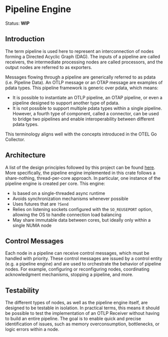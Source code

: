 # Pipeline Engine

Status: **WIP**

## Introduction

The term pipeline is used here to represent an interconnection of nodes forming
a Directed Acyclic Graph (DAG). The inputs of a pipeline are called receivers,
the intermediate processing nodes are called processors, and the output nodes
are referred to as exporters.

Messages flowing through a pipeline are generically referred to as pdata (i.e.
Pipeline Data). An OTLP message or an OTAP message are examples of pdata types.
This pipeline framework is generic over pdata, which means:

- It is possible to instantiate an OTLP pipeline, an OTAP pipeline, or even a
  pipeline designed to support another type of pdata.
- It is not possible to support multiple pdata types within a single pipeline.
  However, a fourth type of component, called a connector, can be used to bridge
  two pipelines and enable interoperability between different pdata types.

This terminology aligns well with the concepts introduced in the OTEL Go
Collector.

## Architecture

A list of the design principles followed by this project can be found
[here](../../docs/design-principles.md). More specifically, the pipeline engine
implemented in this crate follows a share-nothing, thread-per-core approach.
In particular, one instance of the pipeline engine is created per core. This
engine:

- Is based on a single-threaded async runtime
- Avoids synchronization mechanisms whenever possible
- Uses futures that are `?Send`
- Relies on listening sockets configured with the `SO_REUSEPORT` option,
  allowing the OS to handle connection load balancing
- May share immutable data between cores, but ideally only within a single NUMA
  node

## Control Messages

Each node in a pipeline can receive control messages, which must be handled with
priority. These control messages are issued by a control entity (e.g. a pipeline
engine) and are used to orchestrate the behavior of pipeline nodes. For example,
configuring or reconfiguring nodes, coordinating acknowledgment mechanisms,
stopping a pipeline, and more.

## Testability

The different types of nodes, as well as the pipeline engine itself, are
designed to be testable in isolation. In practical terms, this means it should
be possible to test the implementation of an OTLP Receiver without having to
build an entire pipeline. The goal is to enable quick and precise identification
of issues, such as memory overconsumption, bottlenecks, or logic errors within a
node.
